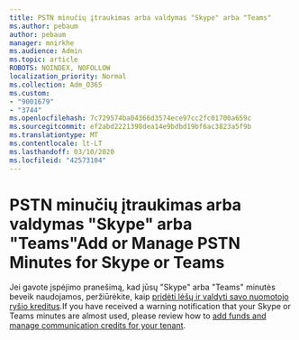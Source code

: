 ```yaml
---
title: PSTN minučių įtraukimas arba valdymas "Skype" arba "Teams"
ms.author: pebaum
author: pebaum
manager: mnirkhe
ms.audience: Admin
ms.topic: article
ROBOTS: NOINDEX, NOFOLLOW
localization_priority: Normal
ms.collection: Adm_O365
ms.custom:
- "9001679"
- "3744"
ms.openlocfilehash: 7c729574ba04366d3574ece97cc2fc01700a659c
ms.sourcegitcommit: ef2abd2221398dea14e9bdbd19bf6ac3823a5f9b
ms.translationtype: MT
ms.contentlocale: lt-LT
ms.lasthandoff: 03/10/2020
ms.locfileid: "42573104"
---
```

# <a name="add-or-manage-pstn-minutes-for-skype-or-teams"></a><span data-ttu-id="22866-102">PSTN minučių įtraukimas arba valdymas "Skype" arba "Teams"</span><span class="sxs-lookup"><span data-stu-id="22866-102">Add or Manage PSTN Minutes for Skype or Teams</span></span>

<span data-ttu-id="22866-103">Jei gavote įspėjimo pranešimą, kad jūsų "Skype" arba "Teams" minutės beveik naudojamos, peržiūrėkite, kaip [pridėti lėšų ir valdyti savo nuomotojo ryšio kreditus](https://docs.microsoft.com/microsoftteams/add-funds-and-manage-communications-credits).</span><span class="sxs-lookup"><span data-stu-id="22866-103">If you have received a warning notification that your Skype or Teams minutes are almost used, please review how to [add funds and manage communication credits for your tenant](https://docs.microsoft.com/microsoftteams/add-funds-and-manage-communications-credits).</span></span>